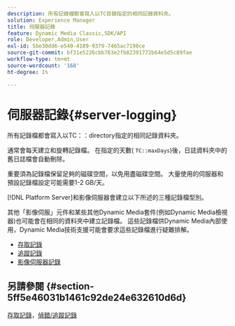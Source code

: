 ```yaml
---
description: 所有記錄檔都會寫入以TC目錄指定的相同記錄資料夾。
solution: Experience Manager
title: 伺服器記錄
feature: Dynamic Media Classic,SDK/API
role: Developer,Admin,User
exl-id: 5be30dd6-e540-4189-9379-7465ac7198ce
source-git-commit: bf31e5226cbb763e2fb82391772b64e5d5c89fae
workflow-type: tm+mt
source-wordcount: '168'
ht-degree: 1%

---
```


# 伺服器記錄{#server-logging}

所有記錄檔都會寫入以TC：：directory指定的相同記錄資料夾。

通常會每天建立和旋轉記錄檔。 在指定的天數( `TC::maxDays`)後，日誌資料夾中的舊日誌檔會自動刪除。

重要須為記錄檔保留足夠的磁碟空間，以免用盡磁碟空間。 大量使用的伺服器和預設記錄檔設定可能需要1-2 GB/天。

[!DNL Platform Server]和影像伺服器會建立以下所述的三種記錄檔型別。

其他「影像伺服」元件和某些其他Dynamic Media套件(例如Dynamic Media檢視器)也可能會在相同的資料夾中建立記錄檔。 這些記錄檔供Dynamic Media內部使用，Dynamic Media技術支援可能會要求這些記錄檔進行疑難排解。

* [存取記錄](c-access-log.md)
* [追蹤記錄](c-trace-log.md)
* [影像伺服器記錄](c-image-server-log.md)

## 另請參閱 {#section-5ff5e46031b1461c92de24e632610d6d}

[存取記錄](../../../../is-api/image-serving-api-ref/c-configuration-and-administration/c-server-settings/r-access-logging.md#reference-5d175921c12a48a6be7f722517615d0f)，[偵錯/追蹤記錄](../../../../is-api/image-serving-api-ref/c-configuration-and-administration/c-server-settings/r-debug-trace-logging.md#reference-4b372f81001849f5b495457da7af8e82)
